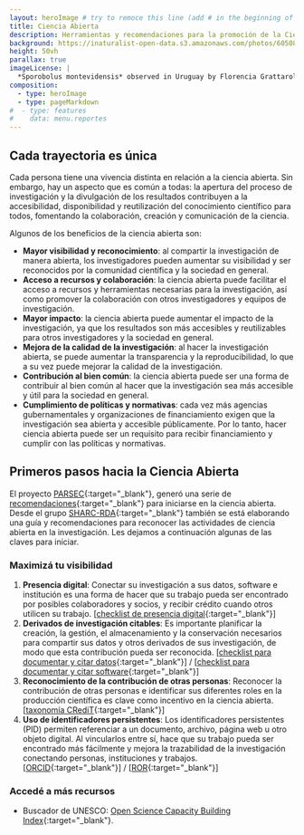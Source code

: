 ```yaml
---
layout: heroImage # try to remoce this line (add # in the beginning of the line to make it a comment) - then the layout will change, but the content remain the same
title: Ciencia Abierta
description: Herramientas y recomendaciones para la promoción de la Ciencia Abierta
background: https://inaturalist-open-data.s3.amazonaws.com/photos/60508300/original.jpeg
height: 50vh
parallax: true
imageLicense: |
  *Sporobolus montevidensis* observed in Uruguay by Florencia Grattarola licensed under [CC BY](http://creativecommons.org/licenses/by/4.0/) via [iNaturalist](https://www.gbif.org/occurrence/2574126620)
composition:
  - type: heroImage
  - type: pageMarkdown
#  - type: features
#    data: menu.reportes
---
```


## Cada trayectoria es única

Cada persona tiene una vivencia distinta en relación a la ciencia abierta. Sin embargo, hay un aspecto que es común a todas: la apertura del proceso de investigación y la divulgación de los resultados contribuyen a la accesibilidad, disponibilidad y reutilización del conocimiento científico para todos, fomentando la colaboración, creación y comunicación de la ciencia.

Algunos de los beneficios de la ciencia abierta son:
  - **Mayor visibilidad y reconocimiento**: al compartir la investigación de manera abierta, los investigadores pueden aumentar su visibilidad y ser reconocidos por la comunidad científica y la sociedad en general.
  - **Acceso a recursos y colaboración**: la ciencia abierta puede facilitar el acceso a recursos y herramientas necesarias para la investigación, así como promover la colaboración con otros investigadores y equipos de investigación.
  - **Mayor impacto**: la ciencia abierta puede aumentar el impacto de la investigación, ya que los resultados son más accesibles y reutilizables para otros investigadores y la sociedad en general.
  - **Mejora de la calidad de la investigación**: al hacer la investigación abierta, se puede aumentar la transparencia y la reproducibilidad, lo que a su vez puede mejorar la calidad de la investigación.
  - **Contribución al bien común**: la ciencia abierta puede ser una forma de contribuir al bien común al hacer que la investigación sea más accesible y útil para la sociedad en general.
  - **Cumplimiento de políticas y normativas**: cada vez más agencias gubernamentales y organizaciones de financiamiento exigen que la investigación sea abierta y accesible públicamente. Por lo tanto, hacer ciencia abierta puede ser un requisito para recibir financiamiento y cumplir con las políticas y normativas.

## Primeros pasos hacia la Ciencia Abierta

El proyecto [PARSEC](https://parsecproject.org){:target="_blank"}, generó una serie de [recomendaciones](https://data.agu.org/2022/12/07/parsec-fm.html){:target="_blank"} para iniciarse en la ciencia abierta. Desde el grupo [SHARC-RDA](https://www.rd-alliance.org/groups/sharing-rewards-and-credit-sharc-ig){:target="_blank"} también se está elaborando una guía y recomendaciones para reconocer las actividades de ciencia abierta en la investigación. Les dejamos a continuación algunas de las claves para iniciar.

### Maximizá tu visibilidad

1. **Presencia digital**: Conectar su investigación a sus datos, software e institución es una forma de hacer que su trabajo pueda ser encontrado por posibles colaboradores y socios, y recibir crédito cuando otros utilicen su trabajo. [[checklist de presencia digital](https://data.agu.org/resources/digital-presence){:target="_blank"}]
2. **Derivados de investigación citables**: Es importante planificar la creación, la gestión, el almacenamiento y la conservación necesarios para compartir sus datos y otros derivados de sus investigación, de modo que esta contribución pueda ser reconocida. [[checklist para documentar y citar datos](https://doi.org/10.5281/zenodo.7062403){:target="_blank"}] / [[checklist para documentar y citar software](https://doi.org/10.5281/zenodo.7062414){:target="_blank"}]
3. **Reconocimiento de la contribución de otras personas**: Reconocer la contribución de otras personas e identificar sus diferentes roles en la producción científica es clave como incentivo en la ciencia abierta. [[taxonomía CRediT](https://credit.niso.org/){:target="_blank"}]
4. **Uso de identificadores persistentes**: Los identificadores persistentes (PID) permiten referenciar a un documento, archivo, página web u otro objeto digital. Al vincularlos entre sí, hace que su trabajo pueda ser encontrado más fácilmente y mejora la trazabilidad de la investigación conectando personas, instituciones y trabajos. [[ORCID](https://orcid.org){:target="_blank"}] / [[ROR](https://ror.org){:target="_blank"}]

### Accedé a más recursos

  - Buscador de UNESCO: [Open Science Capacity Building Index](https://www.unesco.org/en/open-science/capacity-building-index){:target="_blank"}.
